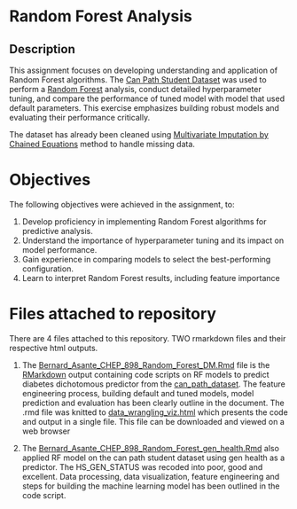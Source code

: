 # Random Forest Analysis


## Description 

This assignment focuses on developing understanding and application of Random Forest
algorithms. The [Can Path Student Dataset](https://canpath.ca/student-dataset/) was used  to perform a [Random Forest](https://parsnip.tidymodels.org/reference/rand_forest.html) analysis,
conduct detailed hyperparameter tuning, and compare the performance of tuned model with  model that used default parameters. This exercise emphasizes building robust models and evaluating their performance critically.

The dataset has already been cleaned using [Multivariate Imputation by Chained Equations](https://www.rdocumentation.org/packages/mice/versions/3.17.0/topics/mice) method to handle missing data. 

# Objectives 

The following objectives were achieved in the assignment, to:

1. Develop proficiency in implementing Random Forest algorithms for predictive analysis.
2. Understand the importance of hyperparameter tuning and its impact on model performance.
3. Gain experience in comparing models to select the best-performing configuration.
4. Learn to interpret Random Forest results, including feature importance


# Files attached to repository

There are 4 files attached to this repository. TWO rmarkdown files and their respective html outputs.

1.  The [Bernard_Asante_CHEP_898_Random_Forest_DM.Rmd](https://github.com/Bernard-AI4PH/Random_Forest_Analysis/blob/main/Bernard_Asante_CHEP_898_Random_Forest_DM.Rmd) file is the [RMarkdown](https://rmarkdown.rstudio.com/) output containing 
code scripts on RF models to predict diabetes dichotomous predictor from  the [can_path_dataset](https://canpath.ca/student-dataset/). The feature engineering process, building default and tuned models, model prediction and evaluation has been clearly 
outline in the document.   The .rmd file was knitted to [data_wrangling_viz.html](https://github.com/Bernard-AI4PH/Random_Forest_Analysis/blob/main/Bernard_Asante_CHEP_898_Random_Forest_gen_health.Rmd) which presents the code and output in a single file.
This file can be downloaded and viewed on a web browser 


2. The [Bernard_Asante_CHEP_898_Random_Forest_gen_health.Rmd](https://github.com/Bernard-AI4PH/Random_Forest_Analysis/blob/main/Bernard_Asante_CHEP_898_Random_Forest_gen_health.Rmd) also applied RF model on the can path student dataset using gen health as a predictor.
The HS_GEN_STATUS was recoded into poor, good and excellent. Data processing, data visualization, feature engineering and steps for building the machine learning model has been outlined in the code script.

